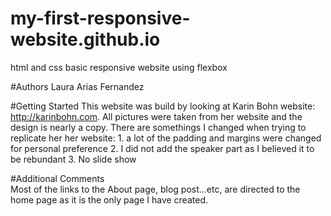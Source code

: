 # my-first-responsive-website.github.io
html and  css basic responsive website using flexbox

#Authors
Laura Arias Fernandez

#Getting Started 
    This website was build by looking at Karin Bohn website: http://karinbohn.com. All pictures were taken from her website and the design        is nearly a copy. 
    There are somethings I changed when trying to replicate her her website:
      1. a lot of the padding and margins were changed for personal preference
      2. I did not add the speaker part as I believed it to be rebundant
      3. No slide show
      
#Additional Comments    
    Most of the links to the About page, blog post...etc, are directed to the home page as it is the only page I have created. 
      

